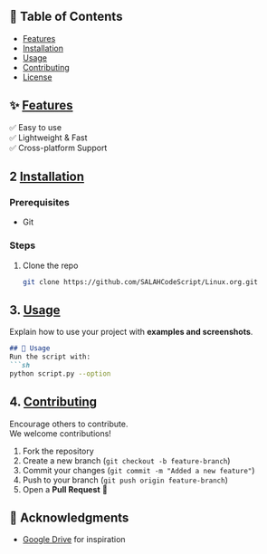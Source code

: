 ## 📜 Table of Contents  
- [Features](#features)  
- [Installation](#installation)  
- [Usage](#usage)  
- [Contributing](#contributing)  
- [License](#license)  
## ✨ [Features](#features)  
✅ Easy to use  
✅ Lightweight & Fast  
✅ Cross-platform Support  
## 2 [Installation](#installation)
### Prerequisites  
- Git  
### Steps  
1. Clone the repo  
   ```sh
   git clone https://github.com/SALAHCodeScript/Linux.org.git
   ```
## 3. [Usage](#usage)  
Explain how to use your project with **examples and screenshots**.  
```markdown
## 🚀 Usage  
Run the script with:  
```sh
python script.py --option
```
## 4. [Contributing](#contributing)  
Encourage others to contribute.  
We welcome contributions!  
1. Fork the repository  
2. Create a new branch (`git checkout -b feature-branch`)  
3. Commit your changes (`git commit -m "Added a new feature"`)  
4. Push to your branch (`git push origin feature-branch`)  
5. Open a **Pull Request** 🚀  
## 🙏 Acknowledgments  
- [Google Drive](https://drive.google.com/drive/folders/1WqE4CXibc811vy9_ml7WqYevN8TfGuAp) for inspiration
